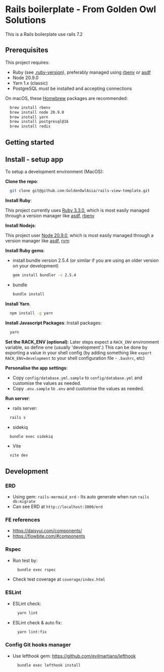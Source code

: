 # Rails boilerplate - From Golden Owl Solutions

This is a Rails boilerplate use rails 7.2

## Prerequisites

This project requires:

- Ruby (see [.ruby-version](./.ruby-version)), preferably managed using [rbenv](https://github.com/rbenv/rbenv) or [asdf](https://asdf-vm.com/)
- Node 20.9.0
- Yarn 1.x (classic)
- PostgreSQL must be installed and accepting connections

On macOS, these [Homebrew](http://brew.sh) packages are recommended:

```sh
  brew install rbenv
  brew install node 20.9.0
  brew install yarn
  brew install postgresql@16
  brew install redis
```

## Getting started

## Install - setup app

To setup a development environment (MacOS):

**Clone the repo**:

```sh
  git clone git@github.com:GoldenOwlAsia/rails-view-template.git
```

**Install Ruby**:

  This project currently uses [Ruby 3.3.0](blob/staging/.ruby-version), which is most easily managed through a version manager like [asdf](https://asdf-vm.com/), [rbenv](https://github.com/rbenv/rbenv)

**Install Nodejs**:

  This project user [Node 20.9.0](https://nodejs.org/en/blog/release/v20.9.0), which is most easily managed through a version manager like [asdf](https://github.com/asdf-vm/asdf-nodejs), [rvm](https://github.com/nvm-sh/nvm)

**Install Ruby gems**:

- install bundle version 2.5.4 (or similar if you are using an older version on your development)

  ```sh
  gem install bundler -v 2.5.4
  ```

- bundle

  ```sh
  bundle install
  ```

**Install Yarn**.

  ```sh
    npm install -g yarn
  ```

**Install Javascript Packages**:
  Install packages:

  ```sh
    yarn
  ```

**Set the RACK_ENV (optional)**:
  Later steps expect a `RACK_ENV` environment variable, so define one (usually 'development'.) This can be done by exporting a value in your shell config (by adding something like `export RACK_ENV=development` to your shell configuration file - `.bashrc`, etc)

**Personalise the app settings**:

- Copy `config/database.yml.sample` to `config/database.yml` and customise the values as needed.
- Copy `.env.sample` to `.env` and customise the values as needed.

**Run server**:

- rails server:

```sh
  rails s
```

- sidekiq

```sh
  bundle exec sidekiq
```

- Vite

```sh
  vite dev
```

## Development

### ERD

- Using gem: `rails-mermaid_erd` - Its auto generate when run `rails db:migrate`
- Can see ERD at `http://localhost:3000/erd`

### FE references

- <https://daisyui.com/components/>
- <https://flowbite.com/#components>

### Rspec

- Run test by:

  ```sh
    bundle exec rspec
  ```

- Check test coverage at `coverage/index.html`

### ESLint

- ESLint check:

  ```sh
    yarn lint
  ```

- ESLint check & auto fix:

  ```sh
    yarn lint:fix
  ```

### Config Git hooks manager

- Use lefthook gem: <https://github.com/evilmartians/lefthook>

  ```sh
    bundle exec lefthook install
  ```
